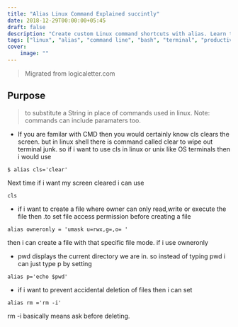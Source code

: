 ```yaml
---
title: "Alias Linux Command Explained succintly"
date: 2018-12-29T00:00:00+05:45
draft: false
description: "Create custom Linux command shortcuts with alias. Learn to substitute strings for commands and boost your terminal productivity efficiently."
tags: ["linux", "alias", "command line", "bash", "terminal", "productivity"]
cover:
    image: ""
---
```

> Migrated from logicaletter.com

## Purpose

> to substitute a String in place of commands used in linux. Note: commands can include paramaters too.

- If you are familar with CMD then you would certainly know cls clears the screen. but in linux shell there is command called clear to wipe out terminal junk. so if i want to use cls in linux or unix like OS terminals then i would use

`$ alias cls='clear'`

Next time if i want my screen cleared i can use

`cls`

- if i want to create a file where owner can only read,write or execute the file then .to set file access permission before creating a file

`alias owneronly = 'umask u=rwx,g=,o= '`

then i can create a file with that specific file mode. if i use owneronly


- pwd displays the current directory we are in. so instead of typing pwd i can just type p by setting

`alias p='echo $pwd'`

- if i want to prevent accidental deletion of files then i can set

`alias rm ='rm -i'`

rm -i basically means ask before deleting.